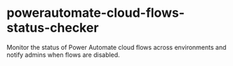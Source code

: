 # powerautomate-cloud-flows-status-checker
Monitor the status of Power Automate cloud flows across environments and notify admins when flows are disabled.
